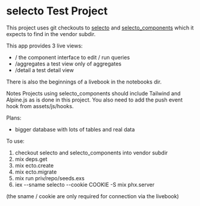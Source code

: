 # selecto Test Project

This project uses git checkouts to [selecto](https://github.com/seeken/selecto) and [selecto_components](https://github.com/seeken/selecto_components) which it expects to find in the vendor subdir.

This app provides 3 live views:

- / the component interface to edit / run queries
- /aggregates a test view only of aggregates
- /detail a test detail view

There is also the beginnings of a livebook in the notebooks dir.

Notes
Projects using selecto_components should include Tailwind and Alpine.js as is done in this project. You also need to add the push event hook from assets/js/hooks.

Plans:

- bigger database with lots of tables and real data

To use:

1) checkout selecto and selecto_components into vendor subdir
2) mix deps.get
3) mix ecto.create
4) mix ecto.migrate
5) mix run priv/repo/seeds.exs
6) iex --sname selecto --cookie COOKIE -S mix phx.server

(the sname / cookie are only required for connection via the livebook)

